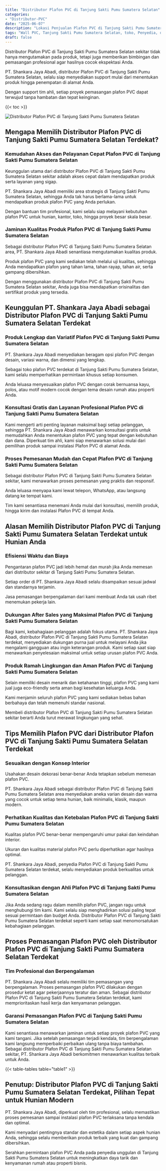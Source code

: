 ```yaml
---
title: "Distributor Plafon PVC di Tanjung Sakti Pumu Sumatera Selatan"
categories: 
- "Distributor-PVC"
date: "2025-06-07"
description: "Lokasi Penjualan Plafon PVC di Tanjung Sakti Pumu Sumatera Selatan bagi rumah, perkantoran, dan toko. Panel unggulan, beragam motif, variasi warna modern, dengan jasa penempatan ditangani oleh teknisi berpengalaman serta jaminan resmi!|Jasa penyediaan Plafon PVC di Tanjung Sakti Pumu Sumatera Selatan untuk kebutuhan rumah, perkantoran, atau toko, beserta produk berkualitas dan penempatan oleh tenaga ahli berpengalaman dan kepastian resmi.|Solusi Plafon PVC di Tanjung Sakti Pumu Sumatera Selatan yang andal bagi rumah, office, dan gerai, bersama produk berkualitas dan pemasangan ditangani oleh tim ahli serta kepastian resmi.|Penjualan Plafon PVC di Tanjung Sakti Pumu Sumatera Selatan bagi hunian, kantor, serta toko, beserta produk terbaik dan pemasangan ditangani oleh tenaga ahli profesional, dilengkapi dengan garansi resmi.}"
tags: "Wall PVC, Tanjung Sakti Pumu Sumatera Selatan, toko, Penyedia, distributor"
draft: false
---
```


Distributor Plafon PVC di Tanjung Sakti Pumu Sumatera Selatan sekitar tidak hanya mengutamakan pada produk, tetapi juga memberikan bimbingan dan pemasangan profesional agar hasilnya cocok ekspektasi Anda.

PT. Shankara Jaya Abadi, distributor Plafon PVC di Tanjung Sakti Pumu Sumatera Selatan, selalu siap menyediakan support mulai dari menentukan produk hingga penempatan di alamat Anda.

Dengan support tim ahli, setiap proyek pemasangan plafon PVC dapat terwujud tanpa hambatan dan tepat keinginan.

{{< toc >}}

![Distributor Plafon PVC di Tanjung Sakti Pumu Sumatera Selatan](/images/Distributor-PVC/Distributor-Plafon-PVC-di-Tanjung-Sakti-Pumu-Sumatera-Selatan.png)


## Mengapa Memilih Distributor Plafon PVC di Tanjung Sakti Pumu Sumatera Selatan Terdekat?

### Kemudahan Akses dan Pelayanan Cepat Plafon PVC di Tanjung Sakti Pumu Sumatera Selatan

Keunggulan utama dari distributor Plafon PVC di Tanjung Sakti Pumu Sumatera Selatan sekitar adalah akses cepat dalam mendapatkan produk serta layanan yang sigap.

PT. Shankara Jaya Abadi memiliki area strategis di Tanjung Sakti Pumu Sumatera Selatan, sehingga Anda tak harus berlama-lama untuk mendapatkan produk plafon PVC yang Anda perlukan.

Dengan bantuan tim profesional, kami selalu siap melayani kebutuhan plafon PVC untuk hunian, kantor, toko, hingga proyek besar skala besar.

### Jaminan Kualitas Produk Plafon PVC di Tanjung Sakti Pumu Sumatera Selatan

Sebagai distributor Plafon PVC di Tanjung Sakti Pumu Sumatera Selatan area, PT. Shankara Jaya Abadi senantiasa mengutamakan kualitas produk.

Produk plafon PVC yang kami sediakan telah melalui uji kualitas, sehingga Anda mendapatkan plafon yang tahan lama, tahan rayap, tahan air, serta gampang dibersihkan.

Dengan menggunakan distributor Plafon PVC di Tanjung Sakti Pumu Sumatera Selatan sekitar, Anda juga bisa mendapatkan orisinalitas dan sertifikat produk yang tersedia.

## Keunggulan PT. Shankara Jaya Abadi sebagai Distributor Plafon PVC di Tanjung Sakti Pumu Sumatera Selatan Terdekat

### Produk Lengkap dan Variatif Plafon PVC di Tanjung Sakti Pumu Sumatera Selatan

PT. Shankara Jaya Abadi menyediakan beragam opsi plafon PVC dengan desain, variasi warna, dan dimensi yang lengkap.

Sebagai toko plafon PVC terdekat di Tanjung Sakti Pumu Sumatera Selatan, kami selalu memperhatikan permintaan khusus setiap konsumen.

Anda leluasa menyesuaikan plafon PVC dengan corak bernuansa kayu, polos, atau motif modern cocok dengan tema desain rumah atau properti Anda.

### Konsultasi Gratis dan Layanan Profesional Plafon PVC di Tanjung Sakti Pumu Sumatera Selatan

Kami mengerti arti penting layanan maksimal bagi setiap pelanggan, sehingga PT. Shankara Jaya Abadi menawarkan konsultasi gratis untuk memudahkan Anda menentukan plafon PVC yang tepat dengan kebutuhan dan dana. Diperkuat tim ahli, kami siap menawarkan solusi mulai dari pemilihan produk sampai instalasi Plafon PVC di alamat Anda.

### Proses Pemesanan Mudah dan Cepat Plafon PVC di Tanjung Sakti Pumu Sumatera Selatan

Sebagai distributor Plafon PVC di Tanjung Sakti Pumu Sumatera Selatan sekitar, kami menawarkan proses pemesanan yang praktis dan responsif.

Anda leluasa menyapa kami lewat telepon, WhatsApp, atau langsung datang ke tempat kami.

Tim kami senantiasa menemani Anda mulai dari konsultasi, memilih produk, hingga kirim dan instalasi Plafon PVC di tempat Anda.

## Alasan Memilih Distributor Plafon PVC di Tanjung Sakti Pumu Sumatera Selatan Terdekat untuk Hunian Anda

### Efisiensi Waktu dan Biaya

Pengantaran plafon PVC jadi lebih hemat dan murah jika Anda memesan dari distributor sekitar di Tanjung Sakti Pumu Sumatera Selatan.

Setiap order di PT. Shankara Jaya Abadi selalu disampaikan sesuai jadwal dan standarnya terjamin.

Jasa pemasangan berpengalaman dari kami membuat Anda tak usah ribet menemukan pekerja lain.

### Dukungan After Sales yang Maksimal Plafon PVC di Tanjung Sakti Pumu Sumatera Selatan

Bagi kami, kebahagiaan pelanggan adalah fokus utama. PT. Shankara Jaya Abadi, distributor Plafon PVC di Tanjung Sakti Pumu Sumatera Selatan terdekat, menyediakan dukungan purna jual untuk melayani Anda jika mengalami gangguan atau ingin keterangan produk. Kami setiap saat siap menawarkan penyelesaian maksimal untuk setiap urusan plafon PVC Anda.

### Produk Ramah Lingkungan dan Aman Plafon PVC di Tanjung Sakti Pumu Sumatera Selatan

Selain memiliki desain menarik dan ketahanan tinggi, plafon PVC yang kami jual juga eco-friendly serta aman bagi kesehatan keluarga Anda.

Kami menjamin seluruh plafon PVC yang kami sediakan bebas bahan berbahaya dan telah memenuhi standar nasional.

Membeli distributor Plafon PVC di Tanjung Sakti Pumu Sumatera Selatan sekitar berarti Anda turut merawat lingkungan yang sehat.

## Tips Memilih Plafon PVC dari Distributor Plafon PVC di Tanjung Sakti Pumu Sumatera Selatan Terdekat

### Sesuaikan dengan Konsep Interior

Usahakan desain dekorasi benar-benar Anda tetapkan sebelum memesan plafon PVC.

PT. Shankara Jaya Abadi sebagai distributor Plafon PVC di Tanjung Sakti Pumu Sumatera Selatan area menyediakan aneka varian desain dan warna yang cocok untuk setiap tema hunian, baik minimalis, klasik, maupun modern.

### Perhatikan Kualitas dan Ketebalan Plafon PVC di Tanjung Sakti Pumu Sumatera Selatan

Kualitas plafon PVC benar-benar mempengaruhi umur pakai dan keindahan interior.

Ukuran dan kualitas material plafon PVC perlu diperhatikan agar hasilnya optimal.

PT. Shankara Jaya Abadi, penyedia Plafon PVC di Tanjung Sakti Pumu Sumatera Selatan terdekat, selalu menyediakan produk berkualitas untuk pelanggan.

### Konsultasikan dengan Ahli Plafon PVC di Tanjung Sakti Pumu Sumatera Selatan

Jika Anda sedang ragu dalam memilih plafon PVC, jangan ragu untuk menghubungi tim kami. Kami selalu siap menghadirkan solusi paling tepat sesuai permintaan dan budget Anda. Distributor Plafon PVC di Tanjung Sakti Pumu Sumatera Selatan terdekat seperti kami setiap saat menomorsatukan kebahagiaan pelanggan.

## Proses Pemasangan Plafon PVC oleh Distributor Plafon PVC di Tanjung Sakti Pumu Sumatera Selatan Terdekat

### Tim Profesional dan Berpengalaman

PT. Shankara Jaya Abadi selalu memiliki tim pemasangan yang berpengalaman. Proses pemasangan plafon PVC dilakukan dengan prosedur ketat agar pekerjaannya teratur dan aman. Sebagai distributor Plafon PVC di Tanjung Sakti Pumu Sumatera Selatan terdekat, kami memprioritaskan hasil kerja dan kenyamanan pelanggan.

### Garansi Pemasangan Plafon PVC di Tanjung Sakti Pumu Sumatera Selatan

Kami senantiasa menawarkan jaminan untuk setiap proyek plafon PVC yang kami tangani. Jika setelah pemasangan terjadi kendala, tim berpengalaman kami langsung memperbaiki perbaikan ulang tanpa biaya tambahan. Sebagai distributor Plafon PVC di Tanjung Sakti Pumu Sumatera Selatan sekitar, PT. Shankara Jaya Abadi berkomitmen menawarkan kualitas terbaik untuk Anda.

{{< table-tables table="table1" >}}

## Penutup: Distributor Plafon PVC di Tanjung Sakti Pumu Sumatera Selatan Terdekat, Pilihan Tepat untuk Hunian Modern

PT. Shankara Jaya Abadi, diperkuat oleh tim profesional, selalu memastikan proses pemesanan sampai instalasi plafon PVC terlaksana tanpa kendala dan optimal.

Kami menyadari pentingnya standar dan estetika dalam setiap aspek hunian Anda, sehingga selalu memberikan produk terbaik yang kuat dan gampang dibersihkan.

Serahkan permintaan plafon PVC Anda pada penyedia unggulan di Tanjung Sakti Pumu Sumatera Selatan untuk meningkatkan daya tarik dan kenyamanan rumah atau properti bisnis.